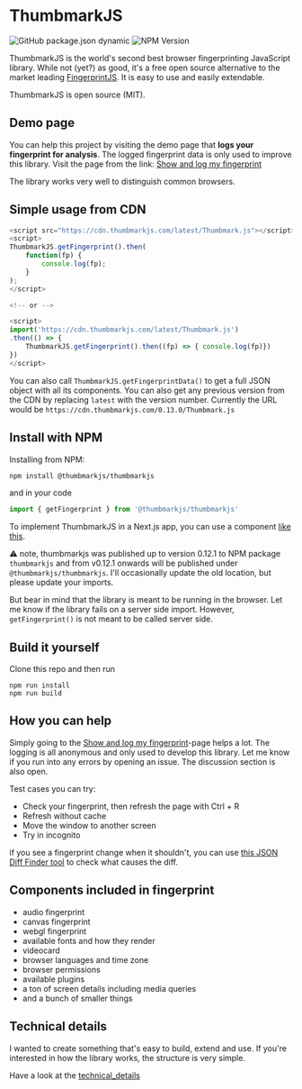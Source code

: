 # ThumbmarkJS
![GitHub package.json dynamic](https://img.shields.io/github/package-json/version/ilkkapeltola/thumbmarkjs)
![NPM Version](https://img.shields.io/npm/v/@thumbmarkjs/thumbmarkjs)

ThumbmarkJS is the world's second best browser fingerprinting JavaScript library. While not (yet?) as good, it's a free open source alternative to the market leading [FingerprintJS](https://github.com/fingerprintjs/fingerprintjs). It is easy to use and easily extendable.

ThumbmarkJS is open source (MIT).

## Demo page

You can help this project by visiting the demo page that **logs your fingerprint for analysis**. The logged fingerprint data is only used to improve this library. Visit the page from the link: [Show and log my fingerprint](https://www.thumbmarkjs.com/)

The library works very well to distinguish common browsers.

## Simple usage from CDN

```javascript
<script src="https://cdn.thumbmarkjs.com/latest/Thumbmark.js"></script>
<script>
ThumbmarkJS.getFingerprint().then(
    function(fp) {
        console.log(fp);
    }
);
</script>

<!-- or -->

<script>
import('https://cdn.thumbmarkjs.com/latest/Thumbmark.js')
.then(() => {
    ThumbmarkJS.getFingerprint().then((fp) => { console.log(fp)})
})
</script>

```

You can also call `ThumbmarkJS.getFingerprintData()` to get a full JSON object with all its components.
You can also get any previous version from the CDN by replacing `latest` with the version number. Currently the URL would be
`https://cdn.thumbmarkjs.com/0.13.0/Thumbmark.js`

## Install with NPM

Installing from NPM:

```bash
npm install @thumbmarkjs/thumbmarkjs
```

and in your code

```javascript
import { getFingerprint } from '@thumbmarkjs/thumbmarkjs'
```

To implement ThumbmarkJS in a Next.js app, you can use a component [like this](examples/nextjs.tsx).

:warning: note, thumbmarkjs was published up to version 0.12.1 to NPM package `thumbmarkjs` and from v0.12.1 onwards will be published under `@thumbmarkjs/thumbmarkjs`. I'll occasionally update the old location, but please update your imports.

But bear in mind that the library is meant to be running in the browser. Let me know if the library fails on a server side import. However, `getFingerprint()` is not meant to be called server side.

## Build it yourself

Clone this repo and then run

```
npm run install
npm run build
```

## How you can help

Simply going to the [Show and log my fingerprint](https://www.thumbmarkjs.com/)-page helps a lot. The logging is all anonymous and only used to develop this library. Let me know if you run into any errors by opening an issue. The discussion section is also open.

Test cases you can try:
- Check your fingerprint, then refresh the page with Ctrl + R
- Refresh without cache
- Move the window to another screen
- Try in incognito

if you see a fingerprint change when it shouldn't, you can use [this JSON Diff Finder tool](https://url-decode.com/tool/json-diff) to check what causes the diff.

## Components included in fingerprint
- audio fingerprint
- canvas fingerprint
- webgl fingerprint
- available fonts and how they render
- videocard
- browser languages and time zone
- browser permissions
- available plugins
- a ton of screen details including media queries
- and a bunch of smaller things

## Technical details

I wanted to create something that's easy to build, extend and use. If you're interested in how the library works, the structure is very simple.

Have a look at the [technical_details](technical_details.md)
